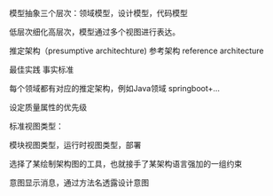 模型抽象三个层次：领域模型，设计模型，代码模型

低层次细化高层次，模型通过多个视图进行表达。

推定架构（presumptive architechture) 参考架构 reference architecture

最佳实践 事实标准

每个领域都有对应的推定架构，例如Java领域 springboot+...

设定质量属性的优先级

标准视图类型：

模块视图类型，运行时视图类型，部署

选择了某绘制架构图的工具，也就接手了某架构语言强加的一组约束

意图显示消息，通过方法名透露设计意图